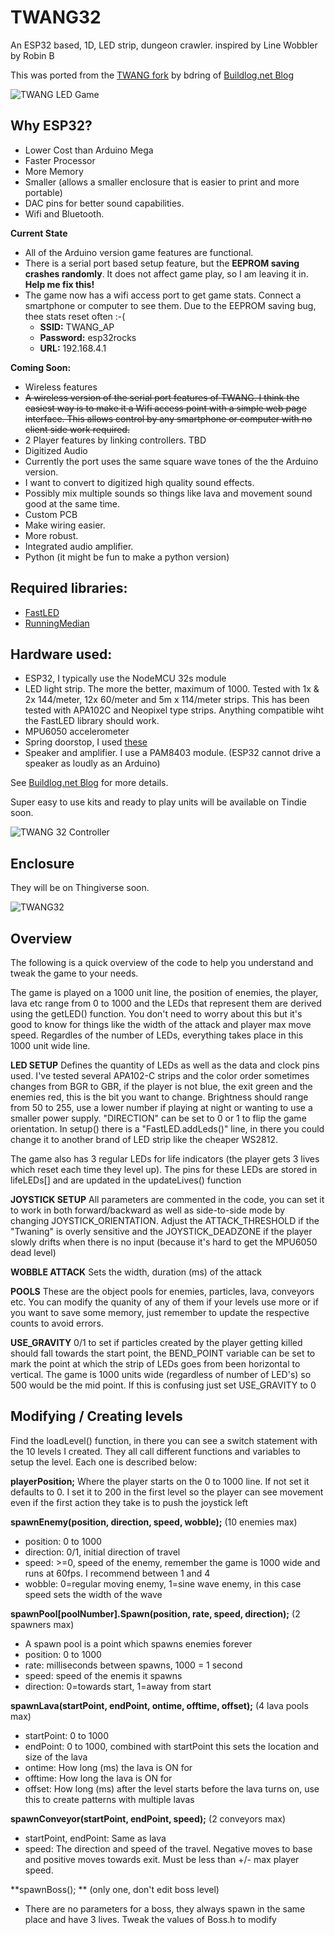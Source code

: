 # TWANG32
An ESP32 based, 1D, LED strip, dungeon crawler. inspired by Line Wobbler by Robin B

This was ported from the [TWANG fork](https://github.com/bdring/TWANG) by bdring of [Buildlog.net Blog](http://www.buildlog.net/blog?s=twang)

![TWANG LED Game](http://www.buildlog.net/blog/wp-content/uploads/2018/01/20180111_130909-1.jpg?s=200)

## Why ESP32?
- Lower Cost than Arduino Mega
- Faster Processor
- More Memory
- Smaller (allows a smaller enclosure that is easier to print and more portable)
- DAC pins for better sound capabilities.
- Wifi and Bluetooth.

**Current State**

- All of the Arduino version game features are functional. 
- There is a serial port based setup feature, but the **EEPROM saving crashes randomly**. It does not affect game play, so I am leaving it in. **Help me fix this!**
- The game now has a wifi access port to get game stats. Connect a smartphone or computer to see them. Due to the EEPROM saving bug, thee stats reset often :-(
  - **SSID:** TWANG_AP
  - **Password:** esp32rocks
  - **URL:** 192.168.4.1

**Coming Soon:**

-  Wireless features
  - ~~A wireless version of the serial port features of TWANG. I think the easiest way is to make it a Wifi access point with a simple web page interface. This allows control by any smartphone or computer with no client side work required.~~
  - 2 Player features by linking controllers. TBD
-  Digitized Audio
  -  Currently the port uses the same square wave tones of the the Arduino version.
  -  I want to convert to digitized high quality sound effects.
  -  Possibly mix multiple sounds so things like lava and movement sound good at the same time. 
-  Custom PCB
  -  Make wiring easier.
  - More robust.
  - Integrated audio amplifier.
- Python (it might be fun to make a python version)


## Required libraries:
* [FastLED](http://fastled.io/)
* [RunningMedian](http://playground.arduino.cc/Main/RunningMedian)

## Hardware used:
* ESP32, I typically use the NodeMCU 32s module
* LED light strip. The more the better, maximum of 1000. Tested with 1x & 2x 144/meter, 12x 60/meter and 5m x 114/meter strips. This has been tested with APA102C and Neopixel type strips. Anything compatible wiht the FastLED library should work.
* MPU6050 accelerometer
* Spring doorstop, I used [these](http://smile.amazon.com/gp/product/B00J4Y5BU2)
* Speaker and amplifier. I use a PAM8403 module. (ESP32 cannot drive a speaker as loudly as an Arduino)

See [Buildlog.net Blog](http://www.buildlog.net/blog?s=twang) for more details.

Super easy to use kits and ready to play units will be available on Tindie soon.

![TWANG 32 Controller](http://www.buildlog.net/blog/wp-content/uploads/2018/03/20180319_080636.jpg)

## Enclosure
They will be on Thingiverse soon.

![TWANG32](http://www.buildlog.net/blog/wp-content/uploads/2018/03/twang32_enclosure.jpg)

## Overview
The following is a quick overview of the code to help you understand and tweak the game to your needs.

The game is played on a 1000 unit line, the position of enemies, the player, lava etc range from 0 to 1000 and the LEDs that represent them are derived using the getLED() function. You don't need to worry about this but it's good to know for things like the width of the attack and player max move speed. Regardles of the number of LEDs, everything takes place in this 1000 unit wide line.

**LED SETUP** Defines the quantity of LEDs as well as the data and clock pins used. I've tested several APA102-C strips and the color order sometimes changes from BGR to GBR, if the player is not blue, the exit green and the enemies red, this is the bit you want to change. Brightness should range from 50 to 255, use a lower number if playing at night or wanting to use a smaller power supply. "DIRECTION" can be set to 0 or 1 to flip the game orientation. In setup() there is a "FastLED.addLeds()" line, in there you could change it to another brand of LED strip like the cheaper WS2812.

The game also has 3 regular LEDs for life indicators (the player gets 3 lives which reset each time they level up). The pins for these LEDs are stored in lifeLEDs[] and are updated in the updateLives() function

**JOYSTICK SETUP** All parameters are commented in the code, you can set it to work in both forward/backward as well as side-to-side mode by changing JOYSTICK_ORIENTATION. Adjust the ATTACK_THRESHOLD if the "Twaning" is overly sensitive and the JOYSTICK_DEADZONE  if the player slowly drifts when there is no input (because it's hard to get the MPU6050 dead level)

**WOBBLE ATTACK** Sets the width, duration (ms) of the attack

**POOLS** These are the object pools for enemies, particles, lava, conveyors etc. You can modify the quanity of any of them if your levels use more or if you want to save some memory, just remember to update the respective counts to avoid errors.

**USE_GRAVITY** 0/1 to set if particles created by the player getting killed should fall towards the start point, the BEND_POINT variable can be set to mark the point at which the strip of LEDs goes from been horizontal to vertical. The game is 1000 units wide (regardless of number of LED's) so 500 would be the mid point. If this is confusing just set USE_GRAVITY to 0

## Modifying / Creating levels
Find the loadLevel() function, in there you can see a switch statement with the 10 levels I created. 
They all call different functions and variables to setup the level. Each one is described below:

**playerPosition;** Where the player starts on the 0 to 1000 line. If not set it defaults to 0. I set it to 200 in the first level so the player can see movement even if the first action they take is to push the joystick left

**spawnEnemy(position, direction, speed, wobble);** (10 enemies max)
* position: 0 to 1000
* direction: 0/1, initial direction of travel
* speed: >=0, speed of the enemy, remember the game is 1000 wide and runs at 60fps. I recommend between 1 and 4
* wobble: 0=regular moving enemy, 1=sine wave enemy, in this case speed sets the width of the wave

**spawnPool[poolNumber].Spawn(position, rate, speed, direction);** (2 spawners max)
* A spawn pool is a point which spawns enemies forever
* position: 0 to 1000
* rate: milliseconds between spawns, 1000 = 1 second
* speed: speed of the enemis it spawns
* direction: 0=towards start, 1=away from start

**spawnLava(startPoint, endPoint, ontime, offtime, offset);** (4 lava pools max)
* startPoint: 0 to 1000
* endPoint: 0 to 1000, combined with startPoint this sets the location and size of the lava
* ontime: How long (ms) the lava is ON for
* offtime: How long the lava is ON for
* offset: How long (ms) after the level starts before the lava turns on, use this to create patterns with multiple lavas

**spawnConveyor(startPoint, endPoint, speed);** (2 conveyors max)
* startPoint, endPoint: Same as lava
* speed: The direction and speed of the travel. Negative moves to base and positive moves towards exit. Must be less than +/- max player speed.

**spawnBoss(); ** (only one, don't edit boss level)
* There are no parameters for a boss, they always spawn in the same place and have 3 lives. Tweak the values of Boss.h to modify

